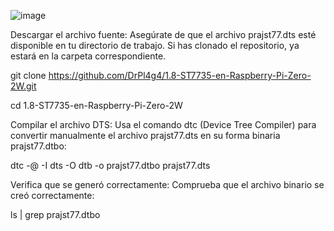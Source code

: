 
![image](https://github.com/user-attachments/assets/9ffdbe03-16de-4281-bf89-b82b79ee1b1d)

Descargar el archivo fuente: Asegúrate de que el archivo prajst77.dts esté disponible en tu directorio de trabajo. Si has clonado el repositorio, ya estará en la carpeta correspondiente.

git clone https://github.com/DrPl4g4/1.8-ST7735-en-Raspberry-Pi-Zero-2W.git

cd 1.8-ST7735-en-Raspberry-Pi-Zero-2W

Compilar el archivo DTS: Usa el comando dtc (Device Tree Compiler) para convertir manualmente el archivo prajst77.dts en su forma binaria prajst77.dtbo:

dtc -@ -I dts -O dtb -o prajst77.dtbo prajst77.dts

Verifica que se generó correctamente: Comprueba que el archivo binario se creó correctamente:

ls | grep prajst77.dtbo
